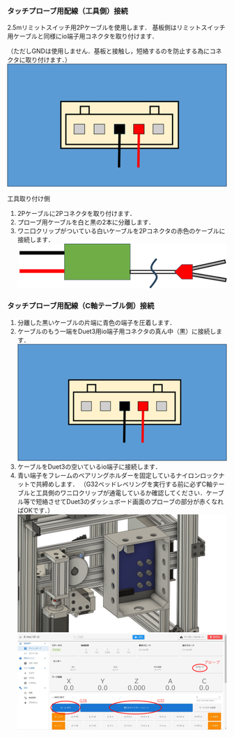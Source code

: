 ### タッチプローブ用配線（工具側）接続
2.5mリミットスイッチ用2Pケーブルを使用します．
基板側はリミットスイッチ用ケーブルと同様にio端子用コネクタを取り付けます．

（ただしGNDは使用しません．基板と接触し，短絡するのを防止する為にコネクタに取り付けます．）
![](/image/組立説明/Duet3用io端子用コネクタ.png)


工具取り付け側
1. 2Pケーブルに2Pコネクタを取り付けます．
1. プローブ用ケーブルを白と黒の2本に分離します．
1. ワニ口クリップがついている白いケーブルを2Pコネクタの赤色のケーブルに接続します．
![](/image/組立説明/9-プローブ用配線.png)

### タッチプローブ用配線（C軸テーブル側）接続
1. 分離した黒いケーブルの片端に青色の端子を圧着します．
1. ケーブルのもう一端をDuet3用io端子用コネクタの真ん中（黒）に接続します．
![](/image/組立説明/Duet3用io端子用コネクタ.png)
1. ケーブルをDuet3の空いているio端子に接続します．
1. 青い端子をフレームのベアリングホルダーを固定しているナイロンロックナットで共締めします．
（G32ベッドレベリングを実行する前に必ずC軸テーブルと工具側のワニ口クリップが通電しているか確認してください．ケーブル等で短絡させてDuet3のダッシュボード画面のプローブの部分が赤くなればOKです．）
![](/image/組立説明/9-プローブ用配線2.png)
![DWCダッシュボード](/image/DWC.png "DWCダッシュボード")
